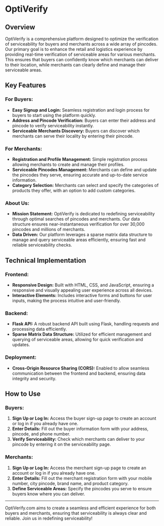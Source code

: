 # OptiVerify

## Overview

OptiVerify is a comprehensive platform designed to optimize the verification of serviceability for buyers and merchants across a wide array of pincodes. Our primary goal is to enhance the retail and logistics experience by providing real-time verification of serviceable areas for various merchants. This ensures that buyers can confidently know which merchants can deliver to their location, while merchants can clearly define and manage their serviceable areas.

## Key Features

### For Buyers:
- **Easy Signup and Login:** Seamless registration and login process for buyers to start using the platform quickly.
- **Address and Pincode Verification:** Buyers can enter their address and pincode to verify serviceability instantly.
- **Serviceable Merchants Discovery:** Buyers can discover which merchants can serve their locality by entering their pincode.

### For Merchants:
- **Registration and Profile Management:** Simple registration process allowing merchants to create and manage their profiles.
- **Serviceable Pincodes Management:** Merchants can define and update the pincodes they serve, ensuring accurate and up-to-date service information.
- **Category Selection:** Merchants can select and specify the categories of products they offer, with an option to add custom categories.

### About Us:
- **Mission Statement:** OptiVerify is dedicated to redefining serviceability through optimal searches of pincodes and merchants. Our data structure ensures near-instantaneous verification for over 30,000 pincodes and millions of merchants.
- **Data Driven:** Our platform leverages a sparse matrix data structure to manage and query serviceable areas efficiently, ensuring fast and reliable serviceability checks.

## Technical Implementation

### Frontend:
- **Responsive Design:** Built with HTML, CSS, and JavaScript, ensuring a responsive and visually appealing user experience across all devices.
- **Interactive Elements:** Includes interactive forms and buttons for user inputs, making the process intuitive and user-friendly.

### Backend:
- **Flask API:** A robust backend API built using Flask, handling requests and processing data efficiently.
- **Sparse Matrix Data Structure:** Utilized for efficient management and querying of serviceable areas, allowing for quick verification and updates.

### Deployment:
- **Cross-Origin Resource Sharing (CORS):** Enabled to allow seamless communication between the frontend and backend, ensuring data integrity and security.

## How to Use

### Buyers:
1. **Sign Up or Log In:** Access the buyer sign-up page to create an account or log in if you already have one.
2. **Enter Details:** Fill out the buyer information form with your address, pincode, and phone number.
3. **Verify Serviceability:** Check which merchants can deliver to your pincode by entering it on the serviceability page.

### Merchants:
1. **Sign Up or Log In:** Access the merchant sign-up page to create an account or log in if you already have one.
2. **Enter Details:** Fill out the merchant registration form with your mobile number, city pincode, brand name, and product category.
3. **Define Serviceable Areas:** Specify the pincodes you serve to ensure buyers know where you can deliver.

---

OptiVerify.com aims to create a seamless and efficient experience for both buyers and merchants, ensuring that serviceability is always clear and reliable. Join us in redefining serviceability!
